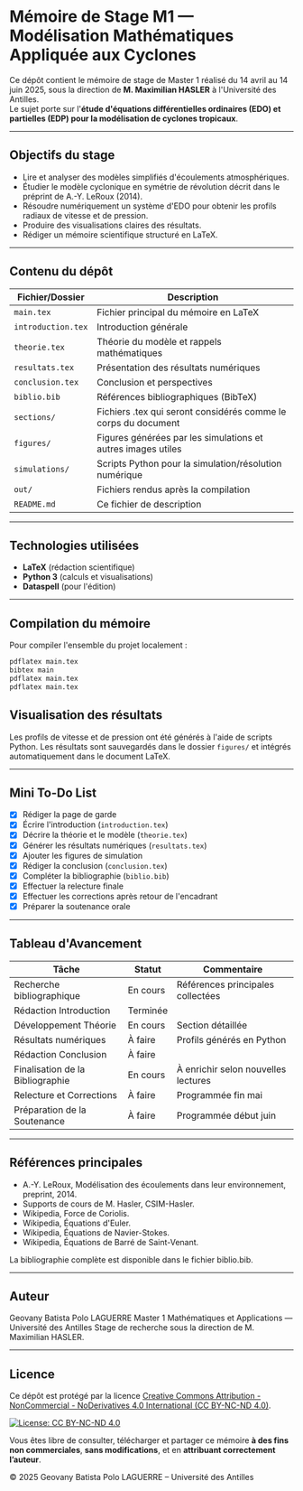 # Mémoire de Stage M1 — Modélisation Mathématiques Appliquée aux Cyclones

Ce dépôt contient le mémoire de stage de Master 1 réalisé du 14 avril au 14 juin 2025, sous la direction de **M. Maximilian HASLER** à l'Université des Antilles.  
Le sujet porte sur l'**étude d'équations différentielles ordinaires (EDO) et partielles (EDP) pour la modélisation de cyclones tropicaux**.

---

## Objectifs du stage

- Lire et analyser des modèles simplifiés d'écoulements atmosphériques.
- Étudier le modèle cyclonique en symétrie de révolution décrit dans le préprint de A.-Y. LeRoux (2014).
- Résoudre numériquement un système d'EDO pour obtenir les profils radiaux de vitesse et de pression.
- Produire des visualisations claires des résultats.
- Rédiger un mémoire scientifique structuré en LaTeX.

---

## Contenu du dépôt

| Fichier/Dossier    | Description                                                    |
|--------------------|----------------------------------------------------------------|
| `main.tex`         | Fichier principal du mémoire en LaTeX                          |
| `introduction.tex` | Introduction générale                                          |
| `theorie.tex`      | Théorie du modèle et rappels mathématiques                     |
| `resultats.tex`    | Présentation des résultats numériques                          |
| `conclusion.tex`   | Conclusion et perspectives                                     |
| `biblio.bib`       | Références bibliographiques (BibTeX)                           |
| `sections/`        | Fichiers .tex qui seront considérés comme le corps du document |
| `figures/`         | Figures générées par les simulations et autres images utiles   |
| `simulations/`     | Scripts Python pour la simulation/résolution numérique         |
| `out/`             | Fichiers rendus après la compilation                           |
| `README.md`        | Ce fichier de description                                      |

---

## Technologies utilisées

- **LaTeX** (rédaction scientifique)
- **Python 3** (calculs et visualisations)
- **Dataspell** (pour l'édition)

---

## Compilation du mémoire

Pour compiler l'ensemble du projet localement :

```bash
pdflatex main.tex
bibtex main
pdflatex main.tex
pdflatex main.tex
```

## Visualisation des résultats
Les profils de vitesse et de pression ont été générés à l'aide de scripts Python.
Les résultats sont sauvegardés dans le dossier `figures/` et intégrés automatiquement dans le document LaTeX.

---

## Mini To-Do List

- [x] Rédiger la page de garde
- [x] Écrire l'introduction (`introduction.tex`)
- [x] Décrire la théorie et le modèle (`theorie.tex`)
- [x] Générer les résultats numériques (`resultats.tex`)
- [x] Ajouter les figures de simulation
- [x] Rédiger la conclusion (`conclusion.tex`)
- [x] Compléter la bibliographie (`biblio.bib`)
- [x] Effectuer la relecture finale
- [x] Effectuer les corrections après retour de l'encadrant
- [x] Préparer la soutenance orale

---

## Tableau d'Avancement

| Tâche                            | Statut   | Commentaire                         |
|----------------------------------|----------|-------------------------------------|
| Recherche bibliographique        | En cours | Références principales collectées   |
| Rédaction Introduction           | Terminée |                                     |
| Développement Théorie            | En cours | Section détaillée                   |
| Résultats numériques             | À faire  | Profils générés en Python           |
| Rédaction Conclusion             | À faire  |                                     |
| Finalisation de la Bibliographie | En cours | À enrichir selon nouvelles lectures |
| Relecture et Corrections         | À faire  | Programmée fin mai                  |
| Préparation de la Soutenance     | À faire  | Programmée début juin               |

---

## Références principales
- A.-Y. LeRoux, Modélisation des écoulements dans leur environnement, preprint, 2014.
- Supports de cours de M. Hasler, CSIM-Hasler.
- Wikipedia, Force de Coriolis.
- Wikipedia, Équations d'Euler.
- Wikipedia, Équations de Navier-Stokes.
- Wikipedia, Équations de Barré de Saint-Venant.

La bibliographie complète est disponible dans le fichier biblio.bib.

---

## Auteur
Geovany Batista Polo LAGUERRE
Master 1 Mathématiques et Applications — Université des Antilles
Stage de recherche sous la direction de M. Maximilian HASLER.

---

## Licence
Ce dépôt est protégé par la licence [Creative Commons Attribution - NonCommercial - NoDerivatives 4.0 International (CC BY-NC-ND 4.0)](https://creativecommons.org/licenses/by-nc-nd/4.0/).

[![License: CC BY-NC-ND 4.0](https://licensebuttons.net/l/by-nc-nd/4.0/88x31.png)](https://creativecommons.org/licenses/by-nc-nd/4.0/)

Vous êtes libre de consulter, télécharger et partager ce mémoire **à des fins non commerciales**, **sans modifications**, et en **attribuant correctement l’auteur**.

© 2025 Geovany Batista Polo LAGUERRE – Université des Antilles